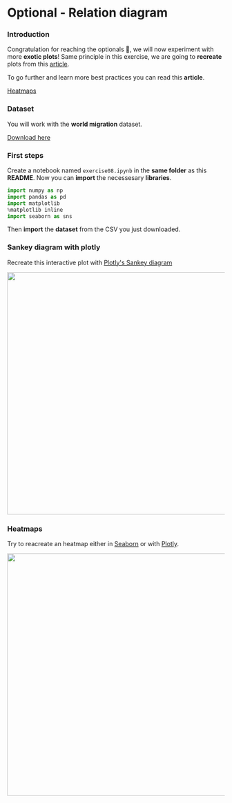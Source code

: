 # Optional - Relation diagram
### Introduction

Congratulation for reaching the optionals 🎉, we will now experiment with more **exotic plots**!
Same principle in this exercise, we are going to **recreate** plots from this [article](https://www.data-to-viz.com/story/AdjacencyMatrix.html).

To go further and learn more best practices you can read this **article**.

[Heatmaps](https://www.data-to-viz.com/graph/heatmap.html)

### Dataset

You will work with the **world migration** dataset.

[Download here](https://raw.githubusercontent.com/holtzy/data_to_viz/master/Example_dataset/13_AdjacencyDirectedWeighted.csv)

### First steps

Create a notebook named `exercise08.ipynb` in the **same folder** as this **README**.
Now you can **import** the necessesary **libraries**.

```python
import numpy as np
import pandas as pd
import matplotlib
%matplotlib inline
import seaborn as sns
```

Then **import** the **dataset** from the CSV you just downloaded.

### Sankey diagram with plotly

Recreate this interactive plot with [Plotly's Sankey diagram](https://plot.ly/python/sankey-diagram/)

<img src="https://i.ibb.co/XWvYpvT/Screen-Shot-2019-10-16-at-11-19-33.png" width="560">

### Heatmaps

Try to reacreate an heatmap either in [Seaborn](http://seaborn.pydata.org/generated/seaborn.heatmap.html) or with [Plotly](https://plot.ly/python/heatmaps/).

<img src="https://i.ibb.co/tQrTP05/Screen-Shot-2019-10-16-at-11-29-20.png" width="560">
